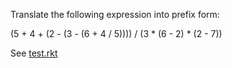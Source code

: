 Translate the following expression into prefix form:

(5 + 4 + (2 - (3 - (6 + 4 / 5)))) / (3 * (6 - 2) * (2 - 7))

See [test.rkt](./test.rkt)

